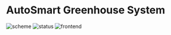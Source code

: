 # AutoSmart Greenhouse System
![scheme](https://github.com/yusuf-bilgin/IoT_predict/assets/93447964/9db600cb-f49a-4ed6-be63-9d24248ee67f) ![status](https://github.com/yusuf-bilgin/IoT_predict/assets/93447964/5251ae92-9102-4295-8e63-646a32c866f4)
![frontend](https://github.com/yusuf-bilgin/IoT_predict/assets/93447964/95ec08f4-4f2b-47f0-aa4a-44a3a5ebb83f)
